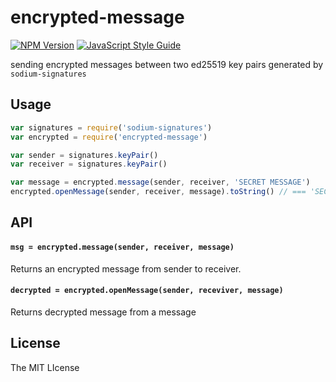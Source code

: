 # encrypted-message

[![NPM Version](https://img.shields.io/npm/v/encrypted-message.svg)](https://www.npmjs.com/package/encrypted-message) [![JavaScript Style Guide](https://img.shields.io/badge/code%20style-standard-brightgreen.svg)](http://standardjs.com/)

sending encrypted messages between two ed25519 key pairs generated by `sodium-signatures`

## Usage

```js
var signatures = require('sodium-signatures')
var encrypted = require('encrypted-message')

var sender = signatures.keyPair()
var receiver = signatures.keyPair()

var message = encrypted.message(sender, receiver, 'SECRET MESSAGE')
encrypted.openMessage(sender, receiver, message).toString() // === 'SECRET MESSAGE'
```

## API

#### `msg = encrypted.message(sender, receiver, message)`

Returns an encrypted message from sender to receiver.

#### `decrypted = encrypted.openMessage(sender, receviver, message)`

Returns decrypted message from a message

## License

The MIT LIcense


